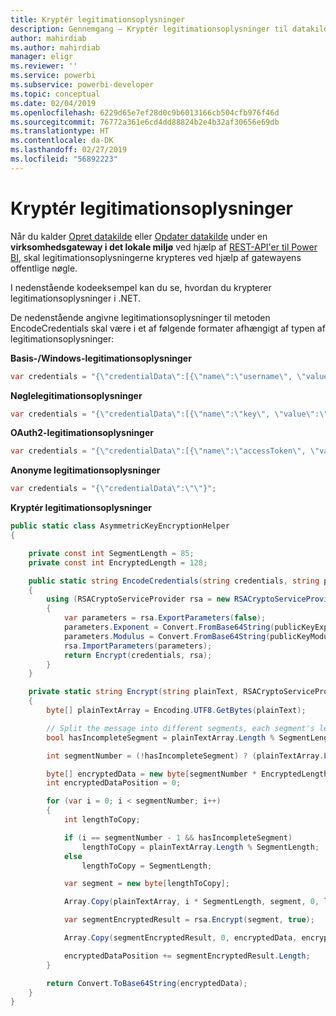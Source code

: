 ```yaml
---
title: Kryptér legitimationsoplysninger
description: Gennemgang – Kryptér legitimationsoplysninger til datakilder for gateway i det lokale miljø
author: mahirdiab
ms.author: mahirdiab
manager: eligr
ms.reviewer: ''
ms.service: powerbi
ms.subservice: powerbi-developer
ms.topic: conceptual
ms.date: 02/04/2019
ms.openlocfilehash: 6229d65e7ef28d0c9b6013166cb504cfb976f46d
ms.sourcegitcommit: 76772a361e6cd4dd88824b2e4b32af30656e69db
ms.translationtype: HT
ms.contentlocale: da-DK
ms.lasthandoff: 02/27/2019
ms.locfileid: "56892223"
---
```

# <a name="encrypt-credentials"></a>Kryptér legitimationsoplysninger

Når du kalder [Opret datakilde](https://docs.microsoft.com/rest/api/power-bi/gateways/createdatasource) eller [Opdater datakilde](https://docs.microsoft.com/rest/api/power-bi/gateways/updatedatasource) under en **virksomhedsgateway i det lokale miljø** ved hjælp af [REST-API'er til Power BI](https://docs.microsoft.com/rest/api/power-bi/), skal legitimationsoplysningerne krypteres ved hjælp af gatewayens offentlige nøgle.

I nedenstående kodeeksempel kan du se, hvordan du krypterer legitimationsoplysninger i .NET.

De nedenstående angivne legitimationsoplysninger til metoden EncodeCredentials skal være i et af følgende formater afhængigt af typen af legitimationsoplysninger:

**Basis-/Windows-legitimationsoplysninger**

```csharp
var credentials = "{\"credentialData\":[{\"name\":\"username\", \"value\":\"john\"},{\"name\":\"password\", \"value\":\"*****\"}]}";
```

**Nøglelegitimationsoplysninger**

```csharp
var credentials = "{\"credentialData\":[{\"name\":\"key\", \"value\":\"ec....LA=\"}]}";
```

**OAuth2-legitimationsoplysninger**

```csharp
var credentials = "{\"credentialData\":[{\"name\":\"accessToken\", \"value\":\"eyJ0....fwtQ\"}]}";
```

**Anonyme legitimationsoplysninger**

```csharp
var credentials = "{\"credentialData\":\"\"}";
```

**Kryptér legitimationsoplysninger**

```csharp
public static class AsymmetricKeyEncryptionHelper
{

    private const int SegmentLength = 85;
    private const int EncryptedLength = 128;

    public static string EncodeCredentials(string credentials, string publicKeyExponent, string publicKeyModulus)
    {
        using (RSACryptoServiceProvider rsa = new RSACryptoServiceProvider(EncryptedLength * 8))
        {
            var parameters = rsa.ExportParameters(false);
            parameters.Exponent = Convert.FromBase64String(publicKeyExponent);
            parameters.Modulus = Convert.FromBase64String(publicKeyModulus);
            rsa.ImportParameters(parameters);
            return Encrypt(credentials, rsa);
        }
    }

    private static string Encrypt(string plainText, RSACryptoServiceProvider rsa)
    {
        byte[] plainTextArray = Encoding.UTF8.GetBytes(plainText);

        // Split the message into different segments, each segment's length is 85. So the result may be 85,85,85,20.
        bool hasIncompleteSegment = plainTextArray.Length % SegmentLength != 0;

        int segmentNumber = (!hasIncompleteSegment) ? (plainTextArray.Length / SegmentLength) : ((plainTextArray.Length / SegmentLength) + 1);

        byte[] encryptedData = new byte[segmentNumber * EncryptedLength];
        int encryptedDataPosition = 0;

        for (var i = 0; i < segmentNumber; i++)
        {
            int lengthToCopy;

            if (i == segmentNumber - 1 && hasIncompleteSegment)
                lengthToCopy = plainTextArray.Length % SegmentLength;
            else
                lengthToCopy = SegmentLength;

            var segment = new byte[lengthToCopy];

            Array.Copy(plainTextArray, i * SegmentLength, segment, 0, lengthToCopy);

            var segmentEncryptedResult = rsa.Encrypt(segment, true);

            Array.Copy(segmentEncryptedResult, 0, encryptedData, encryptedDataPosition, segmentEncryptedResult.Length);

            encryptedDataPosition += segmentEncryptedResult.Length;
        }

        return Convert.ToBase64String(encryptedData);
    }
}
```
